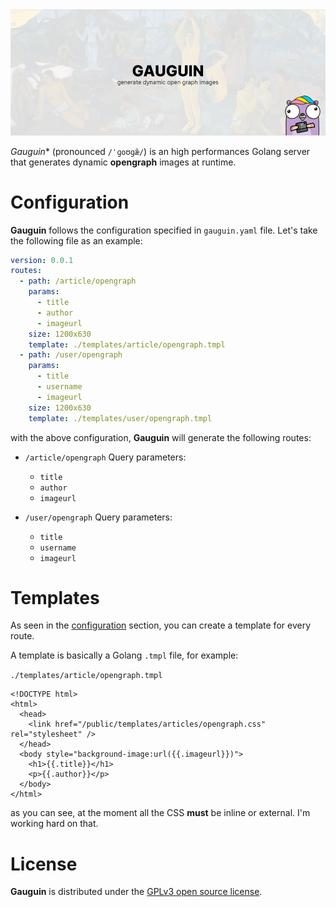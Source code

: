 <img src="/assets/cover.png" alt="Gauguin - Generate opengraph images at runtime" />

*Gauguin** (pronounced `/ˈɡoʊɡæ̃/`) is an high performances Golang server that generates dynamic **opengraph** images at runtime.

# Configuration
**Gauguin** follows the configuration specified in `gauguin.yaml` file. Let's take the following file as an example:

```yaml
version: 0.0.1
routes:
  - path: /article/opengraph
    params:
      - title
      - author
      - imageurl
    size: 1200x630
    template: ./templates/article/opengraph.tmpl
  - path: /user/opengraph
    params:
      - title
      - username
      - imageurl
    size: 1200x630
    template: ./templates/user/opengraph.tmpl
```

with the above configuration, **Gauguin** will generate the following routes:

- `/article/opengraph`
  Query parameters:
    - `title`
    - `author`
    - `imageurl`

- `/user/opengraph`
  Query parameters:
    - `title`
    - `username`
    - `imageurl`

# Templates
As seen in the [configuration](#configuration) section, you can create a template for every route.

A template is basically a Golang `.tmpl` file, for example:

`./templates/article/opengraph.tmpl`
```tmpl
<!DOCTYPE html>
<html>
  <head>
    <link href="/public/templates/articles/opengraph.css" rel="stylesheet" />
  </head>
  <body style="background-image:url({{.imageurl}})">
    <h1>{{.title}}</h1>
    <p>{{.author}}</p>
  </body>
</html>
```

as you can see, at the moment all the CSS **must** be inline or external. I'm working hard on that.

# License
**Gauguin** is distributed under the [GPLv3 open source license](/LICENSE.md).